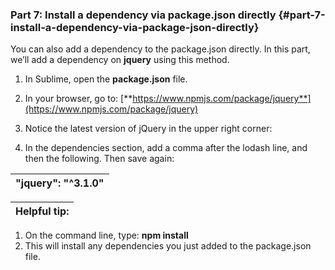 ### Part 7: Install a dependency via package.json directly {#part-7-install-a-dependency-via-package-json-directly}

You can also add a dependency to the package.json directly. In this part, we’ll add a dependency on **jquery** using this method.

1.  In Sublime, open the **package.json** file.
2.  In your browser, go to: [**https://www.npmjs.com/package/jquery**](https://www.npmjs.com/package/jquery)
3.  Notice the latest version of jQuery in the upper right corner:

1.  In the dependencies section, add a comma after the lodash line, and then the following. Then save again:

| &quot;jquery&quot;: &quot;^3.1.0&quot; |
| --- |

| **Helpful tip:** |
| --- |

1.  On the command line, type: **npm install**
2.  This will install any dependencies you just added to the package.json file.